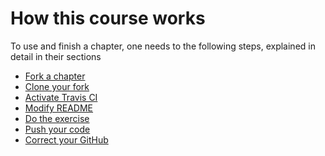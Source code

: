 # How this course works

To use and finish a chapter, one needs to the following steps,
explained in detail in their sections

 * [Fork a chapter](fork_a_chapter.md)
 * [Clone your fork](clone_your_fork.md)
 * [Activate Travis CI](activate.md)
 * [Modify README](modify_readme.md)
 * [Do the exercise](do_the_exercise.md)
 * [Push your code](push_your_code.md)
 * [Correct your GitHub](correct_your_github.md)
